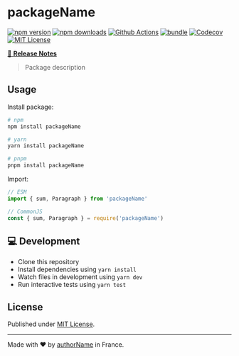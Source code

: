 # packageName

[![npm version][npm-version-src]][npm-version-href]
[![npm downloads][npm-downloads-src]][npm-downloads-href]
[![Github Actions][github-actions-src]][github-actions-href]
[![bundle][bundle-src]][bundle-href]
[![Codecov][codecov-src]][codecov-href]
[![MIT License][license-src]][license-href]

[📖 **Release Notes**](./CHANGELOG.md)

> Package description

## Usage

Install package:

```sh
# npm
npm install packageName

# yarn
yarn install packageName

# pnpm
pnpm install packageName
```

Import:

```js
// ESM
import { sum, Paragraph } from 'packageName'

// CommonJS
const { sum, Paragraph } = require('packageName')
```

## 💻 Development

-   Clone this repository
-   Install dependencies using `yarn install`
-   Watch files in development using `yarn dev`
-   Run interactive tests using `yarn test`

## License

Published under [MIT License](./LICENSE).

---

Made with ❤️ by [authorName]() in France.

<!-- Badges -->
<!-- https://gist.github.com/lukas-h/2a5d00690736b4c3a7ba -->

[npm-version-src]: https://img.shields.io/npm/v/packageName?style=flat-square
[npm-version-href]: https://npmjs.com/package/packageName
[npm-downloads-src]: https://img.shields.io/npm/dm/packageName?style=flat-square
[npm-downloads-href]: https://npmjs.com/package/packageName
[github-actions-src]: https://img.shields.io/github/workflow/status/op-ent/packageName/ci/main?style=flat-square
[github-actions-href]: https://github.com/op-ent/packageName/actions?query=workflow%3Aci
[bundle-src]: https://img.shields.io/bundlephobia/minzip/packageName?style=flat-square
[bundle-href]: https://bundlephobia.com/result?p=packageName
[codecov-src]: https://img.shields.io/codecov/c/gh/op-ent/packageName/main?style=flat-square
[codecov-href]: https://codecov.io/gh/op-ent/packageName
[license-src]: https://img.shields.io/badge/License-MIT-yellow.svg?style=flat-square
[license-href]: ./LICENSE

